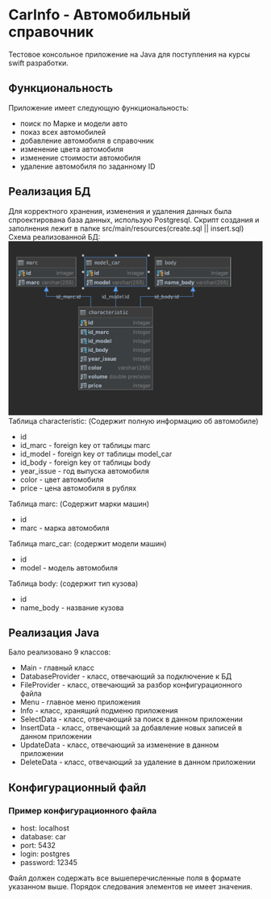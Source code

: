 # CarInfo - Автомобильный справочник

Тестовое консольное приложение на Java для поступления на курсы swift разработки.
## Функциональность
Приложение имеет следующую функциональность:
* поиск по Марке и модели авто
* показ всех автомобилей
* добавление автомобиля в справочник
* изменение цвета автомобиля
* изменение стоимости автомобиля
* удаление автомобиля по заданному ID

## Реализация БД
Для корректного хранения, изменения и удаления данных была спроектирована база данных, использую Postgresql.
Скрипт создания и заполнения лежит в папке src/main/resources(create.sql || insert.sql)
Схема реализованной БД: 
![schema](https://github.com/mezd10/CarInfo/blob/master/schema.png)
Таблица characteristic:
(Содержит полную информацию об автомобиле)
* id
* id_marc - foreign key от таблицы marc
* id_model - foreign key от таблицы model_car
* id_body - foreign key от таблицы body
* year_issue - год выпуска автомобиля
* color - цвет автомобиля
* price - цена автомобиля в рублях

Таблица marc:
(Содержит марки машин)
* id
* marc - марка автомобиля

Таблица marc_car:
(содержит модели машин)
* id
* model - модель автомобиля

Таблица body:
(содержит тип кузова)
* id
* name_body - название кузова

## Реализация Java
Бало реализовано 9 классов:
* Main - главный класс
* DatabaseProvider - класс, отвечающий за подключение к БД
* FileProvider - класс, отвечающий за разбор конфигурационного файла
* Menu - главное меню приложения
* Info - класс, хранящий подменю приложения
* SelectData - класс, отвечающий за поиск в данном приложении 
* InsertData - класс, отвечающий за добавление новых записей в данном приложении
* UpdateData - класс, отвечающий за изменение в данном приложении
* DeleteData - класс, отвечающий за удаление в данном приложении

## Конфигурационный файл
### Пример конфигурационного файла
* host: localhost
* database: car
* port: 5432
* login: postgres
* password: 12345

Файл должен содержать все вышеперечисленные поля в формате указанном выше.
Порядок следования элементов не имеет значения.
